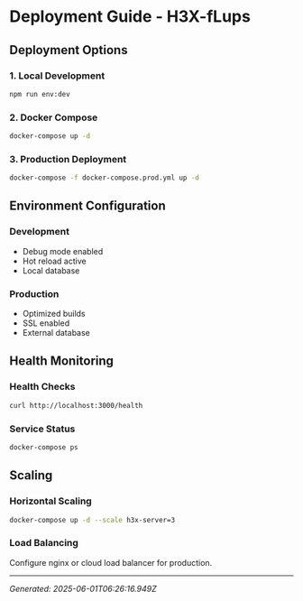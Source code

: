 # Deployment Guide - H3X-fLups

## Deployment Options

### 1. Local Development
```bash
npm run env:dev
```

### 2. Docker Compose
```bash
docker-compose up -d
```

### 3. Production Deployment
```bash
docker-compose -f docker-compose.prod.yml up -d
```

## Environment Configuration

### Development
- Debug mode enabled
- Hot reload active
- Local database

### Production
- Optimized builds
- SSL enabled
- External database

## Health Monitoring

### Health Checks
```bash
curl http://localhost:3000/health
```

### Service Status
```bash
docker-compose ps
```

## Scaling

### Horizontal Scaling
```bash
docker-compose up -d --scale h3x-server=3
```

### Load Balancing
Configure nginx or cloud load balancer for production.

---

*Generated: 2025-06-01T06:26:16.949Z*
